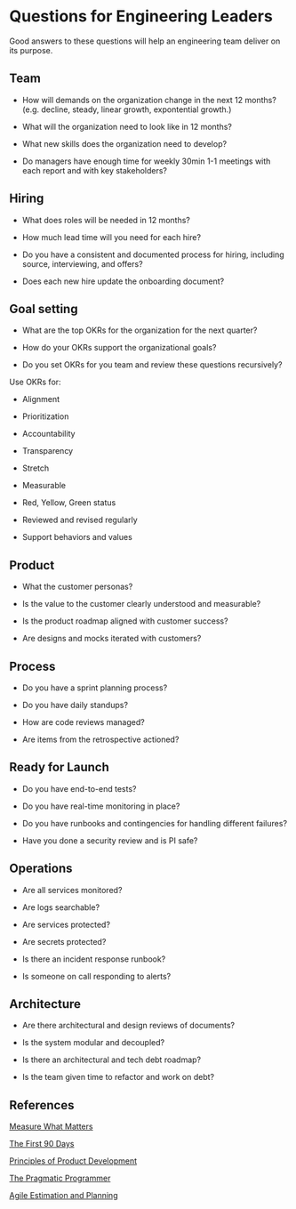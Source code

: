 # Questions for Engineering Leaders

Good answers to these questions will help an engineering team deliver on its purpose.

## Team

* How will demands on the organization change in the next 12 months? (e.g. decline, steady, linear growth, expontential growth.)

* What will the organization need to look like in 12 months?

* What new skills does the organization need to develop?

* Do managers have enough time for weekly 30min 1-1 meetings with each report and with key stakeholders?

## Hiring

* What does roles will be needed in 12 months?

* How much lead time will you need for each hire?

* Do you have a consistent and documented process for hiring, including source, interviewing, and offers?

* Does each new hire update the onboarding document?

## Goal setting

* What are the top OKRs for the organization for the next quarter?

* How do your OKRs support the organizational goals?

* Do you set OKRs for you team and review these questions recursively?

Use OKRs for:

* Alignment

* Prioritization

* Accountability

* Transparency

* Stretch

* Measurable

* Red, Yellow, Green status

* Reviewed and revised regularly

* Support behaviors and values

## Product

* What the customer personas?

* Is the value to the customer clearly understood and measurable?

* Is the product roadmap aligned with customer success?

* Are designs and mocks iterated with customers?

## Process

* Do you have a sprint planning process?

* Do you have daily standups?

* How are code reviews managed?

* Are items from the retrospective actioned?

## Ready for Launch

* Do you have end-to-end tests?

* Do you have real-time monitoring in place?

* Do you have runbooks and contingencies for handling different failures?

* Have you done a security review and is PI safe?

## Operations

* Are all services monitored?

* Are logs searchable?

* Are services protected?

* Are secrets protected?

* Is there an incident response runbook?

* Is someone on call responding to alerts?

## Architecture

* Are there architectural and design reviews of documents?

* Is the system modular and decoupled?

* Is there an architectural and tech debt roadmap?

* Is the team given time to refactor and work on debt?

## References

[Measure What Matters](https://www.whatmatters.com/)

[The First 90 Days](https://www.amazon.com/First-90-Days-Strategies-Expanded/dp/1422188612)

[Principles of Product Development](https://www.amazon.com/Principles-Product-Development-Flow-Generation/dp/1935401009)

[The Pragmatic Programmer](https://www.amazon.com/Pragmatic-Programmer-journey-mastery-Anniversary-ebook/dp/B07VRS84D1/)

[Agile Estimation and Planning](https://www.amazon.com/Agile-Estimating-Planning-Robert-Martin-ebook/dp/B004X1D3TC)